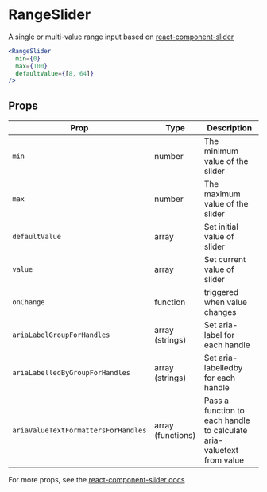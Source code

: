 # RangeSlider

A single or multi-value range input based on [react-component-slider][rc-slider]

```.jsx
<RangeSlider
  min={0}
  max={100}
  defaultValue={[8, 64]}
/>
```

## Props

| Prop                                | Type              | Description                                                           |
| ----------------------------------- | ----------------- | --------------------------------------------------------------------- |
| `min`                               | number            | The minimum value of the slider                                       |
| `max`                               | number            | The maximum value of the slider                                       |
| `defaultValue`                      | array             | Set initial value of slider                                           |
| `value`                             | array             | Set current value of slider                                           |
| `onChange`                          | function          | triggered when value changes                                          |
| `ariaLabelGroupForHandles`          | array (strings)   | Set aria-label for each handle                                        |
| `ariaLabelledByGroupForHandles`     | array (strings)   | Set aria-labelledby for each handle                                   |
| `ariaValueTextFormattersForHandles` | array (functions) | Pass a function to each handle to calculate aria-valuetext from value |

For more props, see the [react-component-slider docs][rc-slider]

[rc-slider]: https://github.com/react-component/slider
